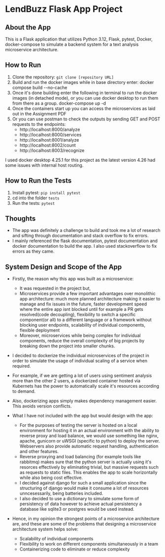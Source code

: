 # LendBuzz Flask App Project

## About the App

This is a Flask application that utilizes Python 3.12, Flask, pytest, Docker, docker-compose to simulate a backend system for a text analysis microservice architecture.

## How to Run

1. Clone the repository: `git clone [repository URL]`
2. Build and run the docker images while in base directory enter:
    docker compose build --no-cache
3. Once it's done building enter the following in terminal to run the docker images (in detached mode), or you can use docker desktop to run them from there as a group.
    docker-compose up -d
4. Once the containers start up you can access the microservices as laid out in the Assignment PDF
5. Or you can use postman to check the outputs by sending GET and POST requests to the endpoints:
    * http://localhost:8000/analyze
    * http://localhost:8000/services
    * http://localhost:8001/analyze
    * http://localhost:8002/count
    * http://localhost:8003/recognize

I used docker desktop 4.25.1 for this project as the latest version 4.26 had some issues with internal host routing.

## How to Run the Tests
1. Install pytest: `pip install pytest`
2. cd into the folder `tests`
3. Run the tests: `pytest`

## Thoughts

* The app was definitely a challenge to build and took me a lot of research and sifting through documentation and stack overflow to fix errors.
* I mainly referenced the flask documentation, pytest documentation and docker documentation to build the app. I also used stackoverflow to fix errors as they came.

## System Design and Scope of the App

- Firstly, the reason why this app was built as a microservice:
    - It was requested in the project but,
    - Microservices provide a few important advantages over monolithic app architecture: much more planned architecture making it easier to manage and fix issues in the future, faster development speed where the entire app isnt blocked until for example a PR gets resolved(code decoupling), flexibility to switch a specific component(or all) to a different language or a framework without blocking user endpoints, scalability of individual components, flexible deployment 
    - Moreover, microservices while being complex for individual components, reduce the overall complexity of big projects by breaking down the project into smaller chunks.

- I decided to dockerize the individual microservices of the project in order to simulate the usage of individual scaling of a service when required.
- For example, if we are getting a lot of users using sentiment analysis more than the other 2 users, a dockerized container hosted via Kubernets has the power to automatically scale it's resources according to demand.
- Also, dockerizing apps simply makes dependency management easier. This avoids version conflicts.

- What I have not included with the app but would design with the app:
    - For the purposes of testing the server is hosted on a local environment for hosting it in an actual environment with the ability to reverse proxy and load balance, we would use something like nginx, apache, gunicorn or uWSGI (specific to python) to deploy the server. Webservers also provide automatic request handling, authentication and other features.
    - Reverse proxying and load balancing (for example tools like rabbitmq) makes sure that the python server is actually using it's resorces effectively by eliminating trivial, but massive requests such as requests to static files. This enables the app to scale horizontally while also being cost effective.
    - I decided against django for such a small application since the structuring of django would make it consume a lot of resources unncesessarily, being batteries included.
    - I also decided to use a dictionary to simulate some form of persistency of data however to achieve actual persistency a database like sqlite3 or postgres would be used instead.

- Hence, in my opinion the strongest points of a microservice architecture are, and these are some of the problems that designing a microservice architecture system helps solve:
    - Scalability of individual components
    - Flexibility to work on different components simultaneously in a team
    - Containerizing code to eliminate or reduce complexity

